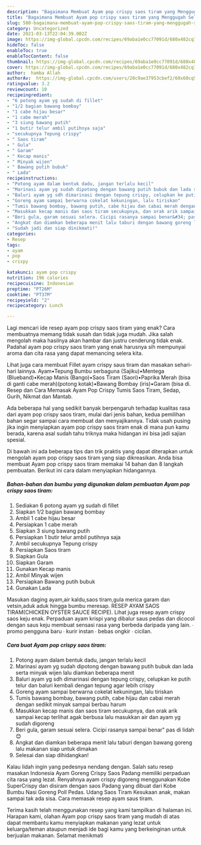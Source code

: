 ```yaml
---
description: "Bagaimana Membuat Ayam pop crispy saos tiram yang Menggugah Selera"
title: "Bagaimana Membuat Ayam pop crispy saos tiram yang Menggugah Selera"
slug: 580-bagaimana-membuat-ayam-pop-crispy-saos-tiram-yang-menggugah-selera
category: Uncategorized
date: 2021-03-13T22:04:39.002Z
image: https://img-global.cpcdn.com/recipes/69aba1e0cc77091d/680x482cq70/ayam-pop-crispy-saos-tiram-foto-resep-utama.jpg
hideToc: false
enableToc: true
enableTocContent: false
thumbnail: https://img-global.cpcdn.com/recipes/69aba1e0cc77091d/680x482cq70/ayam-pop-crispy-saos-tiram-foto-resep-utama.jpg
cover: https://img-global.cpcdn.com/recipes/69aba1e0cc77091d/680x482cq70/ayam-pop-crispy-saos-tiram-foto-resep-utama.jpg
author:  hamba Allah
authorAv:  https://img-global.cpcdn.com/users/20c9ae37953cbef2/60x60cq50/avatar.jpg
ratingvalue: 3.2
reviewcount: 10
recipeingredient:
- "6 potong ayam yg sudah di fillet"
- "1/2 bagian bawang bombay"
- "1 cabe hijau besar"
- "1 cabe merah"
- "3 siung bawang putih"
- "1 butir telur ambil putihnya saja"
- "secukupnya Tepung crispy"
- " Saos tiram"
- " Gula"
- " Garam"
- " Kecap manis"
- " Minyak wijen"
- " Bawang putih bubuk"
- " Lada"
recipeinstructions:
- "Potong ayam dalam bentuk dadu, jangan terlalu kecil"
- "Marinasi ayam yg sudah dipotong dengan bawang putih bubuk dan lada serta minyak wijen lalu diamkan beberapa menit"
- "Baluri ayam yg sdh dimarinasi dengan tepung crispy, celupkan ke putih telur dan baluri kembali dengan tepung agar lebih crispy"
- "Goreng ayam sampai berwarna cokelat kekuningan, lalu tiriskan"
- "Tumis bawang bombay, bawang putih, cabe hijau dan cabai merah dengan sedikit minyak sampai berbau harum"
- "Masukkan kecap manis dan saos tiram secukupnya, dan orak arik sampai kecap terlihat agak berbusa lalu masukkan air dan ayam yg sudah digoreng"
- "Beri gula, garam sesuai selera. Cicipi rasanya sampai benar&#34; pas di lidah😊"
- "Angkat dan diamkan beberapa menit lalu taburi dengan bawang goreng lalu makanan siap untuk dimakan"
- "Sudah jadi dan siap dinikmati!"
categories:
- Resep
tags:
- ayam
- pop
- crispy

katakunci: ayam pop crispy 
nutrition: 196 calories
recipecuisine: Indonesian
preptime: "PT26M"
cooktime: "PT37M"
recipeyield: "2"
recipecategory: Lunch

---
```



Lagi mencari ide resep ayam pop crispy saos tiram yang enak? Cara membuatnya memang tidak susah dan tidak juga mudah. Jika salah mengolah maka hasilnya akan hambar dan justru cenderung tidak enak. Padahal ayam pop crispy saos tiram yang enak harusnya sih mempunyai aroma dan cita rasa yang dapat memancing selera kita.


Lihat juga cara membuat Fillet ayam crispy saus tiram dan masakan sehari-hari lainnya. Ayam•Tepung Bumbu serbaguna (Sajiku)•Mentega (Blueband)•Kecap Manis (Bango)•Saos Tiram (Saori)•Paprika Merah (bisa di ganti cabe merah)(potong kotak)•Bawang Bombay (iris)•Garam (bisa di. Resep dan Cara Memasak Ayam Pop Crispy Tumis Saos Tiram, Sedap, Gurih, Nikmat dan Mantab.

Ada beberapa hal yang sedikit banyak berpengaruh terhadap kualitas rasa dari ayam pop crispy saos tiram, mulai dari jenis bahan, kedua pemilihan bahan segar sampai cara membuat dan menyajikannya. Tidak usah pusing jika ingin menyiapkan ayam pop crispy saos tiram enak di mana pun kamu berada, karena asal sudah tahu triknya maka hidangan ini bisa jadi sajian spesial.


Di bawah ini ada beberapa tips dan trik praktis yang dapat diterapkan untuk mengolah ayam pop crispy saos tiram yang siap dikreasikan. Anda bisa membuat Ayam pop crispy saos tiram memakai 14 bahan dan 8 langkah pembuatan. Berikut ini cara dalam menyiapkan hidangannya.

<!--inarticleads1-->

##### Bahan-bahan dan bumbu yang digunakan dalam pembuatan Ayam pop crispy saos tiram:

1. Sediakan 6 potong ayam yg sudah di fillet
1. Siapkan 1/2 bagian bawang bombay
1. Ambil 1 cabe hijau besar
1. Persiapkan 1 cabe merah
1. Siapkan 3 siung bawang putih
1. Persiapkan 1 butir telur ambil putihnya saja
1. Ambil secukupnya Tepung crispy
1. Persiapkan  Saos tiram
1. Siapkan  Gula
1. Siapkan  Garam
1. Gunakan  Kecap manis
1. Ambil  Minyak wijen
1. Persiapkan  Bawang putih bubuk
1. Gunakan  Lada


Masukan daging ayam,air kaldu,saos tiram,gula merica garam dan vetsin,aduk aduk hingga bumbu meresap. RESEP AYAM SAOS TIRAM(CHICKEN OYSTER SAUCE RECIPE). Lihat juga resep ayam crispy saos keju enak. Perpaduan ayam krispi yang dibalur saus pedas dan dicocol dengan saus keju membuat sensasi rasa yang berbeda daripada yang lain. ∙ promo pengguna baru ∙ kurir instan ∙ bebas ongkir ∙ cicilan. 

<!--inarticleads2-->

##### Cara buat Ayam pop crispy saos tiram:

1. Potong ayam dalam bentuk dadu, jangan terlalu kecil
1. Marinasi ayam yg sudah dipotong dengan bawang putih bubuk dan lada serta minyak wijen lalu diamkan beberapa menit
1. Baluri ayam yg sdh dimarinasi dengan tepung crispy, celupkan ke putih telur dan baluri kembali dengan tepung agar lebih crispy
1. Goreng ayam sampai berwarna cokelat kekuningan, lalu tiriskan
1. Tumis bawang bombay, bawang putih, cabe hijau dan cabai merah dengan sedikit minyak sampai berbau harum
1. Masukkan kecap manis dan saos tiram secukupnya, dan orak arik sampai kecap terlihat agak berbusa lalu masukkan air dan ayam yg sudah digoreng
1. Beri gula, garam sesuai selera. Cicipi rasanya sampai benar&#34; pas di lidah😊
1. Angkat dan diamkan beberapa menit lalu taburi dengan bawang goreng lalu makanan siap untuk dimakan
1. Selesai dan siap dihidangkan!

Kalau lidah ingin yang pedesnya nendang dengan. Salah satu resep masakan Indonesia Ayam Goreng Crispy Saos Padang memiliki perpaduan cita rasa yang lezat. Renyahnya ayam crispy digoreng menggunakan Kobe SuperCrispy dan disiram dengan saos Padang yang dibuat dari Kobe Bumbu Nasi Goreng Poll Pedas. Udang Saos Tiram Kesukaan anak, makan sampai tak ada sisa. Cara memasak resep ayam saus tiram. 

Terima kasih telah menggunakan resep yang kami tampilkan di halaman ini. Harapan kami, olahan Ayam pop crispy saos tiram yang mudah di atas dapat membantu kamu menyiapkan makanan yang lezat untuk keluarga/teman ataupun menjadi ide bagi kamu yang berkeinginan untuk berjualan makanan. Selamat menikmati
